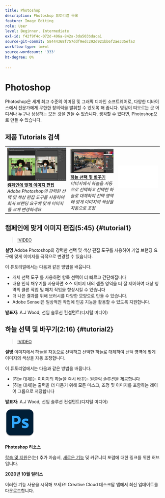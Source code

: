 ```yaml
---
title: Photoshop
description: Photoshop 튜토리얼 목록
feature: Image Editing
role: User
level: Beginner, Intermediate
exl-id: f42f9f4c-072d-496a-842a-3da503bdaca1
source-git-commit: 58444368f757ddf9edc292d921bb6f2ae335efa3
workflow-type: tm+mt
source-wordcount: '333'
ht-degree: 0%

---
```


# Photoshop

Photoshop은 세계 최고 수준의 이미징 및 그래픽 디자인 소프트웨어로, 다양한 디바이스에서 전문가에게 무한한 창의력을 발휘할 수 있도록 해 줍니다. 영감이 떠오르는 곳 어디서나 누구나 상상하는 모든 것을 만들 수 있습니다. 생각할 수 있다면, Photoshop으로 만들 수 있습니다.

## 제품 Tutorials 검색

<table style="table-layout:fixed">
<tr>
 <td>
   <a href="photoshop.md#tutorial1">
      <img alt="캠페인에 맞게 이미지 편집" src="../assets/PS_ObjectSelect_ContentAware_wood.jpg" />
   </a>
    <div>
   <a href="photoshop.md#tutorial1"><strong>캠페인에 맞게 이미지 편집</strong></a>
    </div>
    <em>Adobe Photoshop의 강력한 선택 및 색상 편집 도구를 사용하여 회사 브랜딩 요구에 맞게 이미지를 크게 변경하세요</em>
    <br>
  </td>
  <td>
    <a href="photoshop.md#tutorial2">
        <img alt="하늘 선택 및 바꾸기" src="../assets/PS_Sky_Replace_wood.jpg" />
    </a>
    <div>
    <a href="photoshop.md#tutorial2"><strong>하늘 선택 및 바꾸기</strong></a>
    </div>
    <em>이미지에서 하늘을 자동으로 선택하고 선택한 하늘로 대체하여 선택 영역에 맞게 이미지의 색상을 자동으로 조정</em>
    <br>
  </td>
  <td>
    <img alt="스페이서" src="../assets/Whitespacer.png" />
    <div>
    <br>
  </td>
</tr>
</table>

## 캠페인에 맞게 이미지 편집(5:45) {#tutorial1}

>[!VIDEO](https://video.tv.adobe.com/v/326950?hidetitle=true)

**설명**
Adobe Photoshop의 강력한 선택 및 색상 편집 도구를 사용하여 기업 브랜딩 요구에 맞게 이미지를 극적으로 변경할 수 있습니다.

이 튜토리얼에서는 다음과 같은 방법을 배웁니다.
* 개체 선택 도구 를 사용하면 항목 선택이 더 빠르고 간단해집니다
* 내용 인식 채우기를 사용하면 소스 이미지 내의 샘플 영역을 더 잘 제어하여 대상 영역의 클론 작업 및 패치 작업을 향상시킬 수 있습니다
* 더 나은 결과를 위해 브러시를 다양한 모양으로 만들 수 있습니다.
* Adobe Sensei은 일상적인 작업에 인공 지능을 활용할 수 있도록 지원합니다.

**발표자:**
A.J Wood, 선임 솔루션 컨설턴트(디지털 미디어)

## 하늘 선택 및 바꾸기(2:16) {#tutorial2}

>[!VIDEO](https://video.tv.adobe.com/v/326953?hidetitle=true)

**설명**
이미지에서 하늘을 자동으로 선택하고 선택한 하늘로 대체하여 선택 영역에 맞게 이미지의 색상을 자동 조정합니다.

이 튜토리얼에서는 다음과 같은 방법을 배웁니다.
* [하늘 대체]는 이미지의 하늘을 즉시 바꾸는 원클릭 솔루션을 제공합니다
* [하늘 대체]는 출력을 더 다듬기 위해 모든 마스크, 조정 및 이미지를 포함하는 레이어 그룹으로 저장합니다


**발표자:**
A.J Wood, 선임 솔루션 컨설턴트(디지털 미디어)

![Photoshop 로고](../assets/ps_appicon_96.png)

**Photoshop 리소스**

[학습 및 지원](https://helpx.adobe.com/support/photoshop.html)은(는) 추가 자습서, [새로운 기능](https://helpx.adobe.com/photoshop/using/whats-new.html) 및 커뮤니티 포럼에 대한 링크를 위한 허브입니다.

**2020년 10월 릴리스**

이러한 기능 사용을 시작해 보세요! Creative Cloud 데스크탑 앱에서 최신 업데이트를 다운로드합니다.

